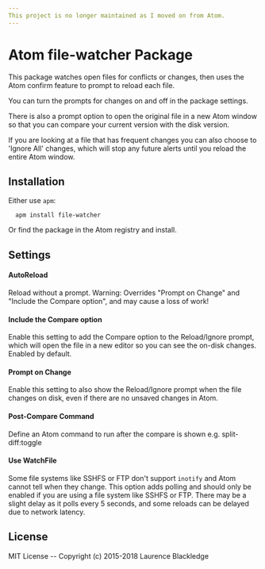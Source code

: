 ```yaml
---
This project is no longer maintained as I moved on from Atom.
---
```


# Atom file-watcher Package

This package watches open files for conflicts or changes, then uses the Atom confirm feature to prompt to reload each file.

You can turn the prompts for changes on and off in the package settings.

There is also a prompt option to open the original file in a new Atom window so that you can compare your current version with the disk version.

If you are looking at a file that has frequent changes you can also choose to 'Ignore All' changes, which will stop any future alerts until you reload the entire Atom window.

## Installation
Either use `apm`:
```
  apm install file-watcher
```

Or find the package in the Atom registry and install.

## Settings

#### AutoReload

Reload without a prompt. Warning: Overrides "Prompt on Change" and "Include the Compare option", and may cause a loss of work!

#### Include the Compare option

Enable this setting to add the Compare option to the Reload/Ignore prompt, which will open the file in a new editor so you can see the on-disk changes.
Enabled by default.

#### Prompt on Change

Enable this setting to also show the Reload/Ignore prompt when the file changes on disk, even if there are no unsaved changes in Atom.

#### Post-Compare Command

Define an Atom command to run after the compare is shown e.g. split-diff:toggle

#### Use WatchFile

Some file systems like SSHFS or FTP don't support `inotify` and Atom cannot tell when they change. This option adds polling and should only be enabled if you are using a file system like SSHFS or FTP. There may be a slight delay as it polls every 5 seconds, and some reloads can be delayed due to network latency.

## License

MIT License -- Copyright (c) 2015-2018 Laurence Blackledge
